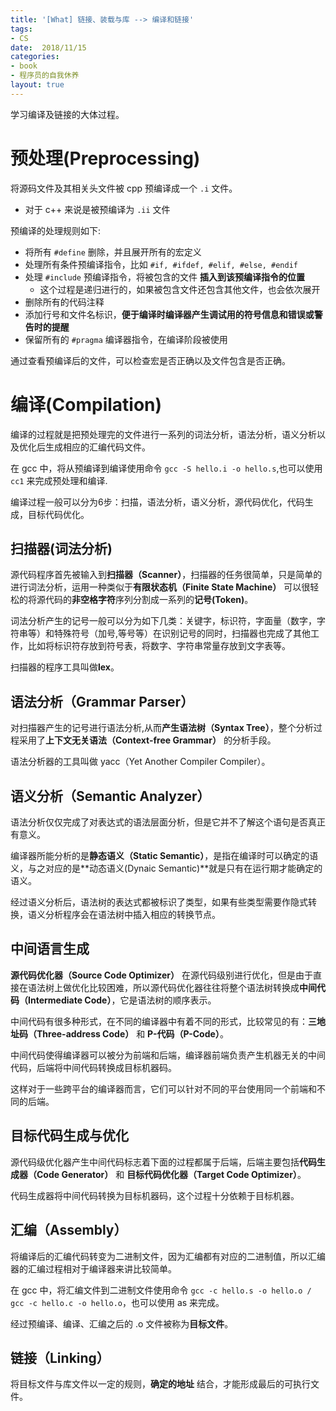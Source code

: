 ```yaml
---
title: '[What] 链接、装载与库 --> 编译和链接'
tags: 
- CS
date:  2018/11/15
categories: 
- book
- 程序员的自我休养
layout: true
---
```


学习编译及链接的大体过程。
<!--more-->

# 预处理(Preprocessing)
将源码文件及其相关头文件被 cpp 预编译成一个 `.i` 文件。
- 对于 c++ 来说是被预编译为 `.ii` 文件

预编译的处理规则如下:
- 将所有 `#define` 删除，并且展开所有的宏定义
- 处理所有条件预编译指令，比如 `#if, #ifdef, #elif, #else, #endif`
- 处理 `#include` 预编译指令，将被包含的文件 **插入到该预编译指令的位置**
  + 这个过程是递归进行的，如果被包含文件还包含其他文件，也会依次展开
- 删除所有的代码注释
- 添加行号和文件名标识，**便于编译时编译器产生调试用的符号信息和错误或警告时的提醒**
- 保留所有的 `#pragma` 编译器指令，在编译阶段被使用

通过查看预编译后的文件，可以检查宏是否正确以及文件包含是否正确。
# 编译(Compilation)
编译的过程就是把预处理完的文件进行一系列的词法分析，语法分析，语义分析以及优化后生成相应的汇编代码文件。

在 gcc 中，将从预编译到编译使用命令 `gcc -S hello.i -o hello.s`,也可以使用 `cc1` 来完成预处理和编译.

编译过程一般可以分为6步：扫描，语法分析，语义分析，源代码优化，代码生成，目标代码优化。
##  扫描器(词法分析)
源代码程序首先被输入到**扫描器（Scanner）**，扫描器的任务很简单，只是简单的进行词法分析，运用一种类似于**有限状态机（Finite State Machine）** 可以很轻松的将源代码的**非空格字符**序列分割成一系列的**记号(Token)**。

词法分析产生的记号一般可以分为如下几类：关键字，标识符，字面量（数字，字符串等）和特殊符号（加号,等号等）在识别记号的同时，扫描器也完成了其他工作，比如将标识符存放到符号表，将数字、字符串常量存放到文字表等。

扫描器的程序工具叫做**lex**。
## 语法分析（Grammar Parser）
对扫描器产生的记号进行语法分析,从而**产生语法树（Syntax Tree）**，整个分析过程采用了**上下文无关语法（Context-free Grammar）** 的分析手段。

语法分析器的工具叫做 yacc（Yet Another Compiler Compiler）。
## 语义分析（Semantic Analyzer）
语法分析仅仅完成了对表达式的语法层面分析，但是它并不了解这个语句是否真正有意义。

编译器所能分析的是**静态语义（Static Semantic）**，是指在编译时可以确定的语义，与之对应的是**动态语义(Dynaic Semantic)**就是只有在运行期才能确定的语义。

经过语义分析后，语法树的表达式都被标识了类型，如果有些类型需要作隐式转换，语义分析程序会在语法树中插入相应的转换节点。
## 中间语言生成
**源代码优化器（Source Code Optimizer）** 在源代码级别进行优化，但是由于直接在语法树上做优化比较困难，所以源代码优化器往往将整个语法树转换成**中间代码（Intermediate Code）**，它是语法树的顺序表示。

中间代码有很多种形式，在不同的编译器中有着不同的形式，比较常见的有：**三地址码（Three-address Code）** 和 **P-代码（P-Code）**。

中间代码使得编译器可以被分为前端和后端，编译器前端负责产生机器无关的中间代码，后端将中间代码转换成目标机器码。

这样对于一些跨平台的编译器而言，它们可以针对不同的平台使用同一个前端和不同的后端。
## 目标代码生成与优化
源代码级优化器产生中间代码标志着下面的过程都属于后端，后端主要包括**代码生成器（Code Generator）** 和 **目标代码优化器（Target Code Optimizer）**。

代码生成器将中间代码转换为目标机器码，这个过程十分依赖于目标机器。
## 汇编（Assembly）
将编译后的汇编代码转变为二进制文件，因为汇编都有对应的二进制值，所以汇编器的汇编过程相对于编译器来讲比较简单。

在 gcc 中，将汇编文件到二进制文件使用命令 `gcc -c hello.s -o hello.o / gcc -c hello.c -o hello.o`，也可以使用 as  来完成。

经过预编译、编译、汇编之后的 .o 文件被称为**目标文件**。
## 链接（Linking）
将目标文件与库文件以一定的规则，**确定的地址** 结合，才能形成最后的可执行文件。
